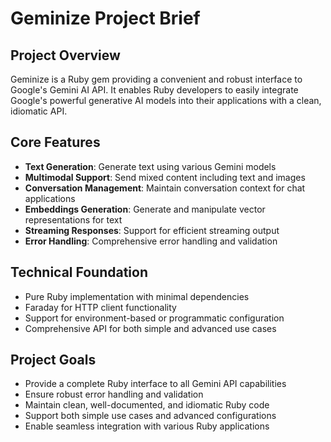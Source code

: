 # Geminize Project Brief

## Project Overview

Geminize is a Ruby gem providing a convenient and robust interface to Google's Gemini AI API. It enables Ruby developers to easily integrate Google's powerful generative AI models into their applications with a clean, idiomatic API.

## Core Features

- **Text Generation**: Generate text using various Gemini models
- **Multimodal Support**: Send mixed content including text and images
- **Conversation Management**: Maintain conversation context for chat applications
- **Embeddings Generation**: Generate and manipulate vector representations for text
- **Streaming Responses**: Support for efficient streaming output
- **Error Handling**: Comprehensive error handling and validation

## Technical Foundation

- Pure Ruby implementation with minimal dependencies
- Faraday for HTTP client functionality
- Support for environment-based or programmatic configuration
- Comprehensive API for both simple and advanced use cases

## Project Goals

- Provide a complete Ruby interface to all Gemini API capabilities
- Ensure robust error handling and validation
- Maintain clean, well-documented, and idiomatic Ruby code
- Support both simple use cases and advanced configurations
- Enable seamless integration with various Ruby applications
